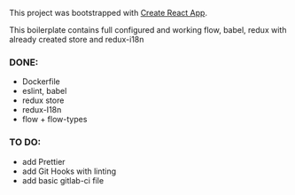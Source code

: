 This project was bootstrapped with [Create React App](https://github.com/facebookincubator/create-react-app).

This boilerplate contains full configured and working flow, babel, redux with already created store and redux-i18n

### DONE:
* Dockerfile
* eslint, babel
* redux store
* redux-I18n
* flow + flow-types


### TO DO:

* add Prettier
* add Git Hooks with linting
* add basic gitlab-ci file

